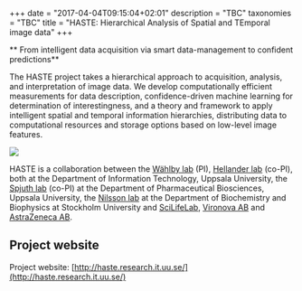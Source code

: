+++
date = "2017-04-04T09:15:04+02:01"
description = "TBC"
taxonomies = "TBC"
title = "HASTE: Hierarchical Analysis of Spatial and TEmporal image data"
+++

** From intelligent data acquisition via smart data-management to confident predictions**

The HASTE project takes a hierarchical approach to acquisition, analysis, and interpretation of image data. We develop computationally efficient measurements for data description, confidence-driven machine learning for determination of interestingness, and a theory and framework to apply intelligent spatial and temporal information hierarchies, distributing data to computational resources and storage options based on low-level image features.

![](http://haste.research.it.uu.se/wp-content/uploads/2017/03/HATSID.jpg)

HASTE is a collaboration between the [Wählby lab](http://www.cb.uu.se/~carolina/) (PI),  [Hellander lab](http://hellanderlab.research.it.uu.se/) (co-PI), both at the Department of Information Technology, Uppsala University, the [Spjuth lab](https://pharmb.io) (co-PI) at the Department of Pharmaceutical Biosciences, Uppsala University, the [Nilsson lab](https://www.scilifelab.se/researchers/mats-nilsson/) at the Department of Biochemistry and Biophysics at Stockholm University and [SciLifeLab](https://www.scilifelab.se/), [Vironova AB](http://www.vironova.com/) and [AstraZeneca AB](https://www.astrazeneca.se/).

## Project website

Project website: [http://haste.research.it.uu.se/](http://haste.research.it.uu.se/)


